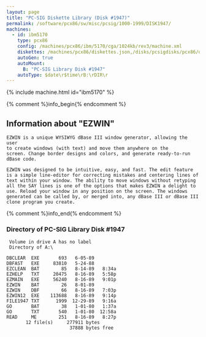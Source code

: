 ```yaml
---
layout: page
title: "PC-SIG Diskette Library (Disk #1947)"
permalink: /software/pcx86/sw/misc/pcsig/1000-1999/DISK1947/
machines:
  - id: ibm5170
    type: pcx86
    config: /machines/pcx86/ibm/5170/cga/1024kb/rev3/machine.xml
    diskettes: /machines/pcx86/diskettes.json,/disks/pcsigdisks/pcx86/diskettes.json
    autoGen: true
    autoMount:
      B: "PC-SIG Library Disk #1947"
    autoType: $date\r$time\rB:\rDIR\r
---
```


{% include machine.html id="ibm5170" %}

{% comment %}info_begin{% endcomment %}

## Information about "EZWIN"

    EZWIN is a unique WYSIWYG dBase III window generator, allowing the user
    to create windows (with text) and move them anywhere on the
    screen. Change border designs and colors, and generate ready-to-run
    dBase code.
    
    EZWIN was designed to be intuitive, easy, and fast. The edit feature
    is a simple line-editor for correcting mistakes and centering lines of
    text within your window. The ability to move windows without retyping
    all the SAY lines is one of the options that makes EZWIN a delight to
    use. Reload your window in any position on the screen. The windows
    generated can be called by, or merged into, any dBase III or dBase III
    clone program you create.
{% comment %}info_end{% endcomment %}


### Directory of PC-SIG Library Disk #1947

     Volume in drive A has no label
     Directory of A:\

    DBCLEAR  EXE       693   6-05-89
    DBFAST   EXE     83810   5-24-88
    EZCLEAN  BAT        85   8-14-89   8:34a
    EZHELP   TXT     20475   8-16-89   5:58p
    EZMAIN   EXE     56240   8-16-89   9:01p
    EZWIN    BAT        26   8-01-89
    EZWIN    DBF        66   8-16-89   7:03p
    EZWIN12  EXE    113688   8-16-89   9:14p
    FILE1947 TXT      1999  12-29-89   9:16a
    GO       BAT        38   1-01-80   1:37a
    GO       TXT       540   1-01-80  12:58a
    READ     ME        251   8-16-89   8:27p
           12 file(s)     277911 bytes
                           37888 bytes free
